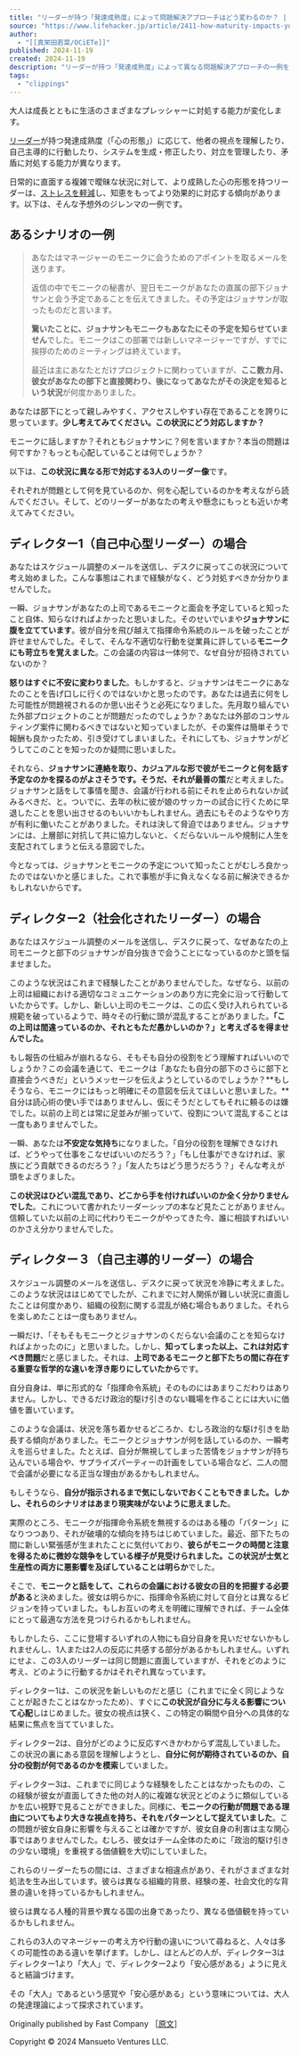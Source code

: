 ```yaml
---
title: "リーダーが持つ「発達成熟度」によって問題解決アプローチはどう変わるのか？ | ライフハッカー・ジャパン"
source: "https://www.lifehacker.jp/article/2411-how-maturity-impacts-your-decision-making-process-at-work/"
author:
  - "[[真栄田若菜/OCiETe]]"
published: 2024-11-19
created: 2024-11-19
description: "リーダーが持つ「発達成熟度」によって異なる問題解決アプローチの一例を紹介。理想とされる対処法と合わせて自分がどのタイプかをチェックしてみてください。"
tags:
  - "clippings"
---
```

大人は成長とともに生活のさまざまなプレッシャーに対処する能力が変化します。

[リーダー](https://www.fastcompany.com/1838481/6-leadership-styles-and-when-you-should-use-them)が持つ発達成熟度（「心の形態」）に応じて、他者の視点を理解したり、自己主導的に行動したり、システムを生成・修正したり、対立を管理したり、矛盾に対処する能力が異なります。

日常的に直面する複雑で曖昧な状況に対して、より成熟した心の形態を持つリーダーは、[ストレスを軽減](https://www.fastcompany.com/90893908/how-emotionally-intelligent-leaders-handle-stress)し、知恵をもってより効果的に対応する傾向があります。以下は、そんな予想外のジレンマの一例です。

## あるシナリオの一例

> あなたはマネージャーのモニークに会うためのアポイントを取るメールを送ります。
> 
> 返信の中でモニークの秘書が、翌日モニークがあなたの直属の部下ジョナサンと会う予定であることを伝えてきました。その予定はジョナサンが取ったものだと言います。
> 
> **驚いたことに、ジョナサンもモニークもあなたにその予定を知らせていません**でした。モニークはこの部署では新しいマネージャーですが、すでに挨拶のためのミーティングは終えています。
> 
> 最近は主にあなたとだけプロジェクトに関わっていますが、**ここ数カ月、彼女があなたの部下と直接関わり、後になってあなたがその決定を知るという状況**が何度かありました。

あなたは部下にとって親しみやすく、アクセスしやすい存在であることを誇りに思っています。**少し考えてみてください。この状況にどう対応しますか？**

モニークに話しますか？それともジョナサンに？何を言いますか？本当の問題は何ですか？もっとも心配していることは何でしょうか？

以下は、**この状況に異なる形で対応する3人のリーダー像**です。

それぞれが問題として何を見ているのか、何を心配しているのかを考えながら読んでください。そして、どのリーダーがあなたの考えや懸念にもっとも近いか考えてみてください。

## ディレクター1（自己中心型リーダー）の場合

あなたはスケジュール調整のメールを送信し、デスクに戻ってこの状況について考え始めました。こんな事態はこれまで経験がなく、どう対処すべきか分かりませんでした。

一瞬、ジョナサンがあなたの上司であるモニークと面会を予定していると知ったこと自体、知らなければよかったと思いました。そのせいでいまや**ジョナサンに腹を立てています**。彼が自分を飛び越えて指揮命令系統のルールを破ったことが許せませんでした。そして、そんな不適切な行動を従業員に許している**モニークにも苛立ちを覚えました**。この会議の内容は一体何で、なぜ自分が招待されていないのか？

**怒りはすぐに不安に変わりました**。もしかすると、ジョナサンはモニークにあなたのことを告げ口しに行くのではないかと思ったのです。あなたは過去に何をした可能性が問題視されるのか思い出そうと必死になりました。先月取り組んでいた外部プロジェクトのことが問題だったのでしょうか？あなたは外部のコンサルティング案件に関わるべきではないと知っていましたが、その案件は簡単そうで報酬も良かったため、引き受けてしまいました。それにしても、ジョナサンがどうしてこのことを知ったのか疑問に思いました。

それなら、**ジョナサンに連絡を取り、カジュアルな形で彼がモニークと何を話す予定なのかを探るのがよさそうです。そうだ、それが最善の策**だと考えました。ジョナサンと話をして事情を聞き、会議が行われる前にそれを止められないか試みるべきだ、と。ついでに、去年の秋に彼が娘のサッカーの試合に行くために早退したことを思い出させるのもいいかもしれません。過去にもそのようなやり方が有利に働いたことがありました。それは決して脅迫ではありません。ジョナサンには、上層部に対抗して共に協力しないと、くだらないルールや規制に人生を支配されてしまうと伝える意図でした。

今となっては、ジョナサンとモニークの予定について知ったことがむしろ良かったのではないかと感じました。これで事態が手に負えなくなる前に解決できるかもしれないからです。

## ディレクター2（社会化されたリーダー）の場合

あなたはスケジュール調整のメールを送信し、デスクに戻って、なぜあなたの上司モニークと部下のジョナサンが自分抜きで会うことになっているのかと頭を悩ませました。

このような状況はこれまで経験したことがありませんでした。なぜなら、以前の上司は組織における適切なコミュニケーションのあり方に完全に沿って行動していたからです。しかし、新しい上司のモニークは、この広く受け入れられている規範を破っているようで、時々その行動に頭が混乱することがありました。**「この上司は間違っているのか、それともただ愚かしいのか？」と考えざるを得ませんでした。**

もし報告の仕組みが崩れるなら、そもそも自分の役割をどう理解すればいいのでしょうか？この会議を通じて、モニークは「あなたも自分の部下のさらに部下と直接会うべきだ」というメッセージを伝えようとしているのでしょうか？**もしそうなら、モニークにはもっと明確にその意図を伝えてほしいと思いました。**自分は読心術の使い手ではありませんし、仮にそうだとしてもそれに頼るのは嫌でした。以前の上司とは常に足並みが揃っていて、役割について混乱することは一度もありませんでした。

一瞬、あなたは**不安定な気持ち**になりました。「自分の役割を理解できなければ、どうやって仕事をこなせばいいのだろう？」「もし仕事ができなければ、家族にどう貢献できるのだろう？」「友人たちはどう思うだろう？」そんな考えが頭をよぎりました。

**この状況はひどい混乱であり、どこから手を付ければいいのか全く分かりませんでした**。これについて書かれたリーダーシップの本など見たことがありません。信頼していた以前の上司に代わりモニークがやってきた今、誰に相談すればいいのかさえ分かりませんでした。

## ディレクター３（自己主導的リーダー）の場合

スケジュール調整のメールを送信し、デスクに戻って状況を冷静に考えました。このような状況ははじめてでしたが、これまでに対人関係が難しい状況に直面したことは何度かあり、組織の役割に関する混乱が絡む場合もありました。それらを楽しめたことは一度もありません。

一瞬だけ、「そもそもモニークとジョナサンのくだらない会議のことを知らなければよかったのに」と思いました。しかし、**知ってしまった以上、これは対応すべき問題**だと感じました。それは、**上司であるモニークと部下たちの間に存在する重要な哲学的な違いを浮き彫りにしていたから**です。

自分自身は、単に形式的な「指揮命令系統」そのものにはあまりこだわりはありません。しかし、できるだけ政治的駆け引きのない職場を作ることには大いに価値を置いています。

このような会議は、状況を落ち着かせるどころか、むしろ政治的な駆け引きを助長する傾向がありました。モニークとジョナサンが何を話しているのか、一瞬考えを巡らせました。たとえば、自分が無視してしまった苦情をジョナサンが持ち込んでいる場合や、サプライズパーティーの計画をしている場合など、二人の間で会議が必要になる正当な理由があるかもしれません。

もしそうなら、**自分が指示されるまで気にしないでおくこともできました。しかし、それらのシナリオはあまり現実味がないように思えました**。

実際のところ、モニークが指揮命令系統を無視するのはある種の「パターン」になりつつあり、それが破壊的な傾向を持ちはじめていました。最近、部下たちの間に新しい緊張感が生まれたことに気付いており、**彼らがモニークの時間と注意を得るために微妙な競争をしている様子が見受けられました。この状況が士気と生産性の両方に悪影響を及ぼしていることは明らか**でした。

そこで、**モニークと話をして、これらの会議における彼女の目的を把握する必要がある**と決めました。彼女は明らかに、指揮命令系統に対して自分とは異なるビジョンを持っていました。もしお互いの考えを明確に理解できれば、チーム全体にとって最適な方法を見つけられるかもしれません。

もしかしたら、ここに登場するいずれの人物にも自分自身を見いだせないかもしれませんし、1人または2人の反応に共感する部分があるかもしれません。いずれにせよ、この3人のリーダーは同じ問題に直面していますが、それをどのように考え、どのように行動するかはそれぞれ異なっています。

ディレクター1は、この状況を新しいものだと感じ（これまでに全く同じようなことが起きたことはなかったため）、すぐに**この状況が自分に与える影響について心配**しはじめました。彼女の視点は狭く、この特定の瞬間や自分への具体的な結果に焦点を当てていました。

ディレクター2は、自分がどのように反応すべきかわからず混乱していました。この状況の裏にある意図を理解しようとし、**自分に何が期待されているのか、自分の役割が何であるのかを模索**していました。

ディレクター3は、これまでに同じような経験をしたことはなかったものの、この経験が彼女が直面してきた他の対人的に複雑な状況とどのように類似しているかを広い視野で見ることができました。同様に、**モニークの行動が問題である理由についてもより大きな視点を持ち、それをパターンとして捉えていました**。この問題が彼女自身に影響を与えることは確かですが、彼女自身の利害は主な関心事ではありませんでした。むしろ、彼女はチーム全体のために「政治的駆け引きの少ない環境」を重視する価値観を大切にしていました。

これらのリーダーたちの間には、さまざまな相違点があり、それがさまざまな対処法を生み出しています。彼らは異なる組織的背景、経験の差、社会文化的な背景の違いを持っているかもしれません。

彼らは異なる人種的背景や異なる国の出身であったり、異なる価値観を持っているかもしれません。

これらの3人のマネージャーの考え方や行動の違いについて尋ねると、人々は多くの可能性のある違いを挙げます。しかし、ほとんどの人が、ディレクター3はディレクター1より「大人」で、ディレクター2より「安心感がある」ように見えると結論づけます。

その「大人」であるという感覚や「安心感がある」という意味については、大人の発達理論によって探求されています。

Originally published by Fast Company ［[原文](https://www.fastcompany.com/91226668/how-maturity-impacts-your-decision-making-process-at-work)］

Copyright © 2024 Mansueto Ventures LLC.
